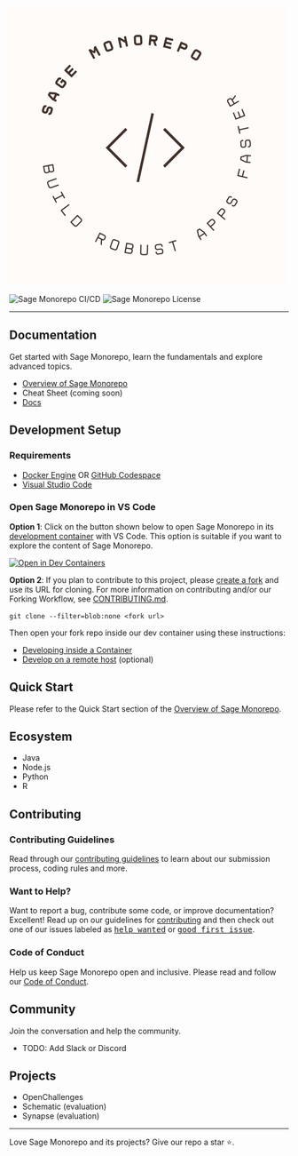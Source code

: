 ![cnb-tools](images/logo-1.png)

<img src="https://img.shields.io/github/actions/workflow/status/Sage-Bionetworks/sage-monorepo/ci.yml?branch=main&color=007acc&labelColor=555555&logoColor=ffffff&style=for-the-badge&logo=github&label=CI/CD" alt="Sage Monorepo CI/CD" />
<img src="https://img.shields.io/github/license/Sage-Bionetworks/sage-monorepo.svg?color=007acc&labelColor=555555&logoColor=ffffff&style=for-the-badge&logo=github)](https://github.com/Sage-Bionetworks/sage-monorepo/blob/main/LICENSE" alt="Sage Monorepo License" />

---

## Documentation

Get started with Sage Monorepo, learn the fundamentals and explore advanced topics.

- [Overview of Sage Monorepo]
- Cheat Sheet (coming soon)
- [Docs](docs)

## Development Setup

### Requirements

- [Docker Engine] OR [GitHub Codespace]
- [Visual Studio Code]

### Open Sage Monorepo in VS Code

**Option 1**: Click on the button shown below to open Sage Monorepo in its [development container]
with VS Code. This option is suitable if you want to explore the content of Sage Monorepo.

[![Open in Dev Containers](https://img.shields.io/static/v1?label=Dev%20Containers&message=Open&color=blue&logo=visualstudiocode&style=for-the-badge)](https://vscode.dev/redirect?url=vscode://ms-vscode-remote.remote-containers/cloneInVolume?url=https://github.com/Sage-Bionetworks/sage-monorepo 'Open in VS Code Dev Containers')

**Option 2**: If you plan to contribute to this project, please [create a fork] and use its URL for
cloning. For more information on contributing and/or our Forking Workflow, see
[CONTRIBUTING.md](CONTRIBUTING.md).

```console
git clone --filter=blob:none <fork url>
```

Then open your fork repo inside our dev container using these instructions:

- [Developing inside a Container](./docs/devcontainer.md)
- [Develop on a remote host](./docs/develop-on-a-remote-host.md) (optional)


## Quick Start

Please refer to the Quick Start section of the [Overview of Sage Monorepo].

## Ecosystem

- Java
- Node.js
- Python
- R

## Contributing

### Contributing Guidelines

Read through our [contributing guidelines][contributing] to learn about our submission process,
coding rules and more.

### Want to Help?

Want to report a bug, contribute some code, or improve documentation? Excellent! Read up on our
guidelines for [contributing][contributing] and then check out one of our issues labeled as
<kbd>[help wanted](https://github.com/Sage-Bionetworks/sage-monorepo/labels/help%20wanted)</kbd> or
<kbd>[good first
issue](https://github.com/Sage-Bionetworks/sage-monorepo/labels/good%20first%20issue)</kbd>.

### Code of Conduct

Help us keep Sage Monorepo open and inclusive. Please read and follow our [Code of Conduct].

## Community

Join the conversation and help the community.

- TODO: Add Slack or Discord

## Projects

- OpenChallenges
- Schematic (evaluation)
- Synapse (evaluation)

---

Love Sage Monorepo and its projects? Give our repo a star ⭐.

<!-- Links -->

[docker engine]: https://docs.docker.com/get-docker/
[visual studio code]: https://code.visualstudio.com/
[apache license 2.0]: https://github.com/Sage-Bionetworks/sage-monorepo/blob/main/LICENSE.txt
[GitHub Codespace]: https://github.com/features/codespaces
[Overview of Sage Monorepo]: https://docs.google.com/document/d/12oA-Uol_NsWUtC9LHlAlpcgZXXY9jkxFXqK2EMF96XM
[Code of Conduct]: CODE_OF_CONDUCT.md
[contributing]: CONTRIBUTING.md
[development container]: https://containers.dev/
[create a fork]: https://github.com/Sage-Bionetworks/sage-monorepo/fork
